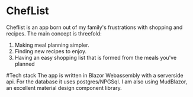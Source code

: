 # ChefList
Cheflist is an app born out of my family's frustrations with shopping and recipes.  The main concept is threefold:
1. Making meal planning simpler.
2. Finding new recipes to enjoy.
3. Having an easy shopping list that is formed from the meals you've planned

#Tech stack
The app is written in Blazor Webassembly with a serverside api.  For the database it uses postgres/NPGSql.  I am also using MudBlazor, an excellent material design component library. 
